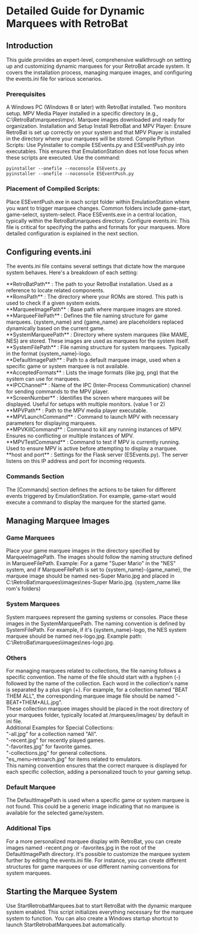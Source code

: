 <h1>Detailed Guide for Dynamic Marquees with RetroBat</h1>
<h2>Introduction</h2>
<p>
This guide provides an expert-level, comprehensive walkthrough on setting up and customizing dynamic marquees for your RetroBat arcade system. It covers the installation process, managing marquee images, and configuring the events.ini file for various scenarios.
</p>
<h3>Prerequisites</h3>
<p>
A Windows PC (Windows 8 or later) with RetroBat installed.
Two monitors setup.
MPV Media Player installed in a specific directory (e.g., C:\RetroBat\marquees\mpv).
Marquee images downloaded and ready for organization.
Installation and Setup
Install RetroBat and MPV Player: Ensure RetroBat is set up correctly on your system and that MPV Player is installed in the directory where your marquees will be stored.
Compile Python Scripts: Use PyInstaller to compile ESEvents.py and ESEventPush.py into executables. This ensures that EmulationStation does not lose focus when these scripts are executed. Use the command:
</p>
<code>pyinstaller --onefile --noconsole ESEvents.py
pyinstaller --onefile --noconsole ESEventPush.py</code>

<h3>Placement of Compiled Scripts:</h3>
<p>
Place ESEventPush.exe in each script folder within EmulationStation where you want to trigger marquee changes. Common folders include game-start, game-select, system-select.
Place ESEvents.exe in a central location, typically within the RetroBat\marquees directory.
Configure events.ini: This file is critical for specifying the paths and formats for your marquees. More detailed configuration is explained in the next section.
</p>

<h2>Configuring events.ini</h2>
<p>
The events.ini file contains several settings that dictate how the marquee system behaves. Here's a breakdown of each setting:
</p>
<p>
**RetroBatPath** : The path to your RetroBat installation. Used as a reference to locate related components.<br>
**RomsPath** : The directory where your ROMs are stored. This path is used to check if a given system exists.<br>
**MarqueeImagePath** : Base path where marquee images are stored.<br>
**MarqueeFilePath** : Defines the file naming structure for game marquees. {system_name} and {game_name} are placeholders replaced dynamically based on the current game.<br>
**SystemMarqueePath** : Directory where system marquees (like MAME, NES) are stored. These images are used as marquees for the system itself.<br>
**SystemFilePath** : File naming structure for system marquees. Typically in the format {system_name}-logo.<br>
**DefaultImagePath** : Path to a default marquee image, used when a specific game or system marquee is not available.<br>
**AcceptedFormats** : Lists the image formats (like jpg, png) that the system can use for marquees.<br>
**IPCChannel** : Name of the IPC (Inter-Process Communication) channel for sending commands to the MPV player.<br>
**ScreenNumber** : Identifies the screen where marquees will be displayed. Useful for setups with multiple monitors. (value 1 or 2)<br>
**MPVPath** : Path to the MPV media player executable.<br>
**MPVLaunchCommand** : Command to launch MPV with necessary parameters for displaying marquees.<br>
**MPVKillCommand** : Command to kill any running instances of MPV. Ensures no conflicting or multiple instances of MPV.<br>
**MPVTestCommand** : Command to test if MPV is currently running. Used to ensure MPV is active before attempting to display a marquee.<br>
**host and port** : Settings for the Flask server (ESEvents.py). The server listens on this IP address and port for incoming requests.<br>
</p>
<h3>Commands Section</h3>
<p>
The [Commands] section defines the actions to be taken for different events triggered by EmulationStation. For example, game-start would execute a command to display the marquee for the started game.
</p>
<h2>Managing Marquee Images</h2>
<h3>Game Marquees</h3>
<p>
Place your game marquee images in the directory specified by MarqueeImagePath. The images should follow the naming structure defined in MarqueeFilePath.
Example: For a game "Super Mario" in the "NES" system, and if MarqueeFilePath is set to {system_name}-{game_name}, the marquee image should be named nes-Super Mario.jpg and placed in C:\RetroBat\marquees\images\nes-Super Mario.jpg. (system_name like rom's folders)
</p>
<h3>System Marquees</h3>
<p>
System marquees represent the gaming systems or consoles. Place these images in the SystemMarqueePath.
The naming convention is defined by SystemFilePath. For example, if it's {system_name}-logo, the NES system marquee should be named nes-logo.jpg.
Example path: C:\RetroBat\marquees\images\nes-logo.jpg.
</p>
<h3>Others</h3>
<p>
For managing marquees related to collections, the file naming follows a specific convention. The name of the file should start with a hyphen (-) followed by the name of the collection. Each word in the collection's name is separated by a plus sign (+). For example, for a collection named "BEAT THEM ALL", the corresponding marquee image file should be named "-BEAT+THEM+ALL.jpg".<br>
These collection marquee images should be placed in the root directory of your marquees folder, typically located at /marquees/images/ by default in ini file.<br>
Additional Examples for Special Collections:<br>
"-all.jpg" for a collection named "All".<br>
"-recent.jpg" for recently played games.<br>
"-favorites.jpg" for favorite games.<br>
"-collections.jpg" for general collections.<br>
"es_menu-retroarch.jpg" for items related to emulators.<br>
This naming convention ensures that the correct marquee is displayed for each specific collection, adding a personalized touch to your gaming setup.
</p>
<h3>Default Marquee</h3>
<p>
The DefaultImagePath is used when a specific game or system marquee is not found. This could be a generic image indicating that no marquee is available for the selected game/system.
</p>
<h3>Additional Tips</h3>
<p>
For a more personalized marquee display with RetroBat, you can create images named -recent.png or -favorites.jpg in the root of the DefaultImagePath directory.
It's possible to customize the marquee system further by editing the events.ini file. For instance, you can create different structures for game marquees or use different naming conventions for system marquees.
</p>
<h2>Starting the Marquee System</h2>
<p>
Use StartRetrobatMarquees.bat to start RetroBat with the dynamic marquee system enabled. This script initializes everything necessary for the marquee system to function.
You can also create a Windows startup shortcut to launch StartRetrobatMarquees.bat automatically.
</p>
